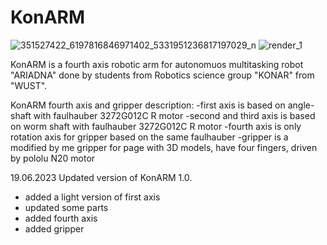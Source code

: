 # KonARM
![351527422_6197816846971402_5331951236817197029_n](https://github.com/KamilWuu/KonARM/assets/116459527/085fdeff-f071-40fa-8b52-cf244625c8f6)
![render_1](https://github.com/KamilWuu/KonARM/assets/116459527/245003ab-f186-47a9-9673-51e210973d24)


KonARM is a fourth axis robotic arm for autonomuos multitasking robot "ARIADNA" done by students from Robotics science group "KONAR" from "WUST". 

KonARM fourth axis and gripper description:
-first axis is based on angle-shaft with faulhauber 3272G012C R motor
-second and third axis is based on worm shaft with faulhauber 3272G012C R motor
-fourth axis is only rotation axis for gripper based on the same faulhauber
-gripper is a modified by me gripper for page with 3D models, have four fingers, driven by pololu N20 motor



19.06.2023 Updated version of KonARM 1.0. 
- added a light version of first axis
- updated some parts 
- added fourth axis
- added gripper


